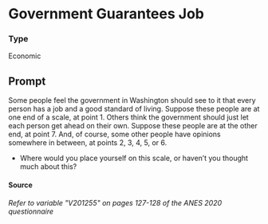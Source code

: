 # Government Guarantees Job

### Type
Economic

## Prompt
Some people feel the government in Washington should see to it that
every person has a job and a good standard of living. Suppose these
people are at one end of a scale, at point 1.
Others think the government should just let each person get ahead
on their own. Suppose these people are at the other end, at point 7.
And, of course, some other people have opinions somewhere in
between, at points 2, 3, 4, 5, or 6.
- Where would you place yourself on this scale, or haven’t you thought much about this?

#### Source
###### *Refer to variable "V201255" on pages 127-128 of the ANES 2020 questionnaire*

